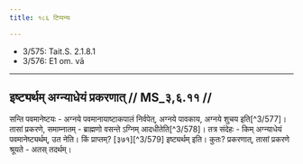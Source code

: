 ```yaml
---
title: १८६ टिप्पन्यः

---
```

- 3/575: Tait.S. 2.1.8.1
- 3/576: E1 om. vā

____________________________________________


## इष्ट्यर्थम् अग्न्याधेयं प्रकरणात् // MS_३,६.११ //

सन्ति पवमानेष्टयः - अग्नये पवमानायाष्टाकपालं निर्वपेत्, अग्नये पावकाय, अग्नये शुचय इति[^3/577]। तासां प्रकरणे, समाम्नातम् - ब्राह्मणो वसन्ते ऽग्निम् आदधीतेति[^3/578]। तत्र संदेहः - किम् अग्न्याधेयं पवमानेष्ट्यर्थम्, उत नेति। किं प्राप्तम्? [३७१][^3/579] इष्ट्यर्थम् इति। कुतः? प्रकरणात्, तासां प्रकरणे श्रूयते - अतस् तदर्थम्।
